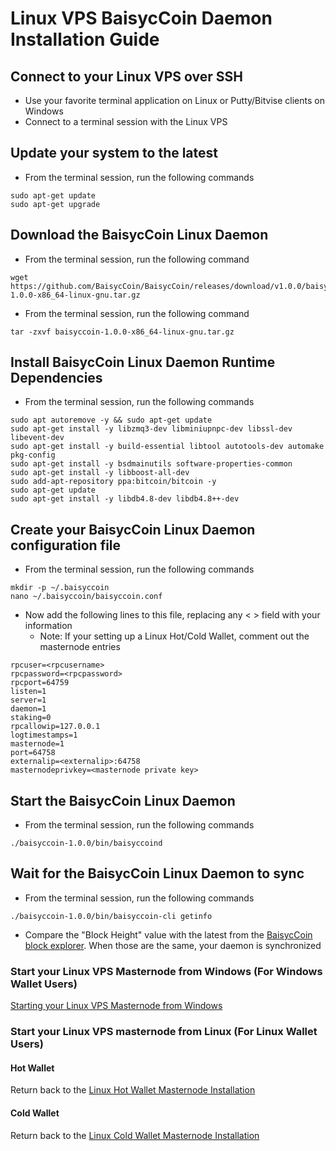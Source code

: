 # Linux VPS BaisycCoin Daemon Installation Guide

## Connect to your Linux VPS over SSH

  * Use your favorite terminal application on Linux or Putty/Bitvise clients on Windows
  * Connect to a terminal session with the Linux VPS
  
## Update your system to the latest

  * From the terminal session, run the following commands
  ```
  sudo apt-get update
  sudo apt-get upgrade
  ```
  
## Download the BaisycCoin Linux Daemon

  * From the terminal session, run the following command
  ```
  wget https://github.com/BaisycCoin/BaisycCoin/releases/download/v1.0.0/baisyccoin-1.0.0-x86_64-linux-gnu.tar.gz
  ```
  * From the terminal session, run the following command
  ```
  tar -zxvf baisyccoin-1.0.0-x86_64-linux-gnu.tar.gz
  ```
  
## Install BaisycCoin Linux Daemon Runtime Dependencies

  * From the terminal session, run the following commands
  ```
  sudo apt autoremove -y && sudo apt-get update
  sudo apt-get install -y libzmq3-dev libminiupnpc-dev libssl-dev libevent-dev
  sudo apt-get install -y build-essential libtool autotools-dev automake pkg-config
  sudo apt-get install -y bsdmainutils software-properties-common
  sudo apt-get install -y libboost-all-dev
  sudo add-apt-repository ppa:bitcoin/bitcoin -y
  sudo apt-get update
  sudo apt-get install -y libdb4.8-dev libdb4.8++-dev
  ```
  
## Create your BaisycCoin Linux Daemon configuration file

* From the terminal session, run the following commands
```
mkdir -p ~/.baisyccoin
nano ~/.baisyccoin/baisyccoin.conf
```

* Now add the following lines to this file, replacing any < > field with your information
  * Note: If your setting up a Linux Hot/Cold Wallet, comment out the masternode entries
```
rpcuser=<rpcusername>
rpcpassword=<rpcpassword>
rpcport=64759
listen=1
server=1
daemon=1
staking=0
rpcallowip=127.0.0.1
logtimestamps=1
masternode=1
port=64758
externalip=<externalip>:64758
masternodeprivkey=<masternode private key>
```
## Start the BaisycCoin Linux Daemon

* From the terminal session, run the following commands
```
./baisyccoin-1.0.0/bin/baisyccoind
```

## Wait for the BaisycCoin Linux Daemon to sync

* From the terminal session, run the following commands
```
./baisyccoin-1.0.0/bin/baisyccoin-cli getinfo
```
* Compare the "Block Height" value with the latest from the [BaisycCoin block explorer](https://explorer.baisyccoin/). When those are the same, your daemon is synchronized 

### Start your Linux VPS Masternode from Windows (For Windows Wallet Users)

[Starting your Linux VPS Masternode from Windows](LINUX-MN-START-WINDOWS.md)

### Start your Linux VPS masternode from Linux (For Linux Wallet Users)

#### Hot Wallet

Return back to the [Linux Hot Wallet Masternode Installation](LINUX-HOT.md)

#### Cold Wallet

Return back to the [Linux Cold Wallet Masternode Installation](LINUX-COLD.md)
